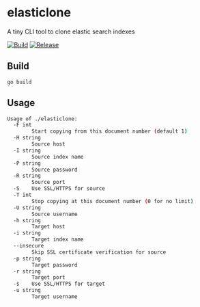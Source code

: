 # elasticlone
A tiny CLI tool to clone elastic search  indexes

[![Build](https://github.com/MedUnes/elasticlone/actions/workflows/test.yml/badge.svg)](https://github.com/MedUnes/elasticlone/actions/workflows/test.yml) [![Release](https://github.com/MedUnes/elasticlone/actions/workflows/release.yml/badge.svg)](https://github.com/MedUnes/elasticlone/actions/workflows/release.yml)

## Build
```bahs
go build
```
## Usage
```bash
Usage of ./elasticlone:
  -F int
        Start copying from this document number (default 1)
  -H string
        Source host
  -I string
        Source index name
  -P string
        Source password
  -R string
        Source port
  -S    Use SSL/HTTPS for source
  -T int
        Stop copying at this document number (0 for no limit)
  -U string
        Source username
  -h string
        Target host
  -i string
        Target index name
  --insecure
        Skip SSL certificate verification for source
  -p string
        Target password
  -r string
        Target port
  -s    Use SSL/HTTPS for target
  -u string
        Target username
```
